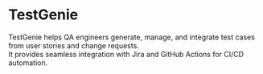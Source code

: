 # TestGenie

TestGenie helps QA engineers generate, manage, and integrate test cases from user stories and change requests.  
It provides seamless integration with Jira and GitHub Actions for CI/CD automation.
